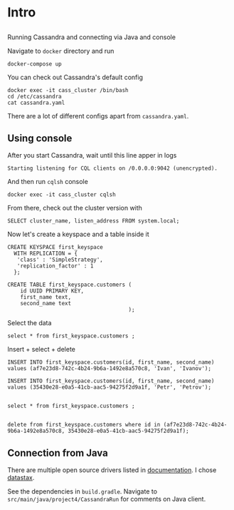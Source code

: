 # Intro

## 

Running Cassandra and connecting via Java and console

Navigate to `docker` directory and run
```shell
docker-compose up
```

You can check out Cassandra's default config 
```shell
docker exec -it cass_cluster /bin/bash
cd /etc/cassandra
cat cassandra.yaml
```

There are a lot of different configs apart from `cassandra.yaml`. 

## Using console


After you start Cassandra, wait until this line apper in logs
```
Starting listening for CQL clients on /0.0.0.0:9042 (unencrypted).
```

And then run `cqlsh` console
```shell
docker exec -it cass_cluster cqlsh
```

From there, check out the cluster version with
```cassandraql
SELECT cluster_name, listen_address FROM system.local;
```

Now let's create a keyspace and a table inside it
```cassandraql
CREATE KEYSPACE first_keyspace
  WITH REPLICATION = { 
   'class' : 'SimpleStrategy', 
   'replication_factor' : 1 
  };

CREATE TABLE first_keyspace.customers (
    id UUID PRIMARY KEY,
    first_name text,
    second_name text
                                      );
```

Select the data
```cassandraql
select * from first_keyspace.customers ;
```

Insert + select + delete
```cassandraql
INSERT INTO first_keyspace.customers(id, first_name, second_name)
values (af7e23d8-742c-4b24-9b6a-1492e8a570c8, 'Ivan', 'Ivanov');

INSERT INTO first_keyspace.customers(id, first_name, second_name)
values (35430e28-e0a5-41cb-aac5-94275f2d9a1f, 'Petr', 'Petrov');


select * from first_keyspace.customers ;


delete from first_keyspace.customers where id in (af7e23d8-742c-4b24-9b6a-1492e8a570c8, 35430e28-e0a5-41cb-aac5-94275f2d9a1f);
```

## Connection from Java

There are multiple open source drivers listed in [documentation](https://cassandra.apache.org/doc/latest/cassandra/getting_started/drivers.html). 
I chose [datastax](https://github.com/datastax/java-driver).

See the dependencies in `build.gradle`. Navigate to `src/main/java/project4/CassandraRun` for comments on Java client.
